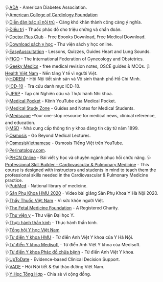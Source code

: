🩺[ADA](https://www.diabetes.org) - American Diabetes Association.<br>
🩺[American College of Cardiology Foundation](https://www.acc.org)<br>
🩺[Diễn đàn bác sĩ nội trú](https://bacsinoitru.vn) - Càng khó khăn thành công càng ý nghĩa.<br>
🩺[Điều trị](https://www.dieutri.vn) - Thuốc phác đồ cho triệu chứng và chẩn đoán.<br>
🩺[Doctor Plus Club](https://doctorplus.club) - Free Ebooks Download, Free Medical Download.<br>
🩺[Download sách y học](https://downloadsachyhoc.com) - Thư viện sách y học online.<br>
🩺[EasyAuscultation](https://www.easyauscultation.com/) - Lessons, Quizzes, Guides Heart and Lung Sounds.<br>
🩺[FIGO](https://www.figo.org) - The International Federation of Gynecology and Obstetrics.<br>
🩺[Geeky Medics](https://geekymedics.com/) - free medical revision notes, OSCE guides & MCQs.
🩺[Health Việt Nam](https://healthvietnam.vn/) - Nền tảng Y tế vì người Việt.<br>
🩺[HOREM](http://hosrem.org.vn) - Hội Nội tiết sinh sản và Vô sinh thành phố Hồ Chí Minh.<br>
🩺[ICD-10](http://icd.kcb.vn) - Tra cứu danh mục ICD-10.<br>
🩺[JPRP](https://jprp.vn/index.php/JPRP) - Tạp chí Nghiên cứu và Thực hành Nhi khoa.<br>
🩺[Medical Pocket](https://www.youtube.com/channel/UCzfNqeN-7MKWWVuKL3y7fRw) - Kênh YouTube của Medical Pocket.<br>
🩺[Medical Study Zone](https://medicalstudyzone.com) - Guides and Notes for Medical Students.<br>
🩺[Medscape](https://www.medscape.com) -Your one-stop resource for medical news, clinical reference, and education.<br>
🩺[MSD](https://www.msdmanuals.com/vi) - Nhà cung cấp thông tin y khoa đáng tin cậy từ năm 1899.<br>
🩺[Osmosis](https://www.osmosis.org) - Go Beyond Medical Lectures.<br>
🩺[OsmosisVietnamese](https://www.youtube.com/channel/UCj4fwpXgw-jyiZ4TPAdChbw) - Osmosis Tiếng Việt trên YouTube.<br>
🩺[Perinatology.com](http://perinatology.com).<br>
🩺[PHCN Online](https://phcn-online.com/) - Bài viết y học và chuyên ngành phục hồi chức năng.
🩺[Professional Skill Builder - Cardiovascular & Pulmonary Medicine](https://open.umich.edu/find/open-educational-resources/medical/professional-skill-builder-cardiovascular-pulmonary-medicine) - This course is designed with instructors and students in mind to teach them the professional skills needed in the Cardiovascular & Pulmonary Medicine practice.<br>
🩺[PubMed](https://pubmed.ncbi.nlm.nih.gov) - National library of medicine.<br>
🩺[Sản Phụ Khoa HMU 2020](https://youtube.com/playlist?list=PLL1t1-UomvZ_LTucKsiTVLxU0_IStehl4) - Video bài giảng Sản Phụ Khoa Y Hà Nội 2020.<br>
🩺[Thầy Thuốc Việt Nam](https://thaythuocvietnam.vn) - Vì sức khỏe người Việt.<br>
🩺[The Fetal Medicine Foundation](https://fetalmedicine.org) - A Registered Charity.<br>
🩺[Thư viện y](https://thuvieny.com) - Thư viện Đại học Y.<br>
🩺[Thực hành thần kinh](https://thuchanhthankinh.com/) - Thực hành thần kinh.<br>
🩺[Tổng hội Y học Việt Nam](http://tonghoiyhoc.vn)<br>
🩺[Từ điển Y khoa HMU](https://hmu.edu.vn/news/dict.aspx) - Từ điển Anh Việt Y khoa của Y Hà Nội.<br>
🩺[Từ điển Y khoa Medisoft](http://medisoft.com.vn/medic.asp) - Từ điển Anh Việt Y khoa của Medisoft.<br>
🩺[Từ điển Y khoa Phác đồ chữa bệnh](https://phacdochuabenh.com/tu-dien-y-hoc/tratu.php) - Từ điển Anh Việt Y khoa.<br>
🩺[UpToDate](https://www.uptodate.com/contents/search) - Evidence-based Clinical Decision Support.<br>
🩺[VADE](https://vade.org.vn) - Hội Nội tiết & Đái tháo đường Việt Nam.<br>
🩺[Y Học Tổng Hợp](https://yhoctonghop.vn) - Chia sẻ vì cộng đồng.<br>